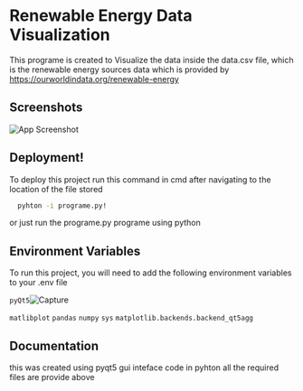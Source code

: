 
# Renewable Energy Data Visualization

This programe is created to Visualize the data inside the data.csv file, which is the renewable energy sources data which is provided by https://ourworldindata.org/renewable-energy




## Screenshots

![App Screenshot](https://github.com/asetic003/Renewable-Energy-Data-Visualization/assets/118185716/f29f1fd2-ed65-4b00-b349-f44baaaca95d)



## Deployment!


To deploy this project run this command in cmd after navigating to the location of the file stored

```bash
  pyhton -i programe.py!

```
or just run the programe.py programe using python

## Environment Variables

To run this project, you will need to add the following environment variables to your .env file

`pyQt5`![Capture](https://github.com/asetic003/Renewable-Energy-Data-Visualization/assets/118185716/c48ad614-1750-4a2f-b2ce-45d44232e332)

`matlibplot`
`pandas`
`numpy`
`sys`
`matplotlib.backends.backend_qt5agg`


## Documentation
 this was created using pyqt5 gui inteface code in pyhton all the required files are provide above 

